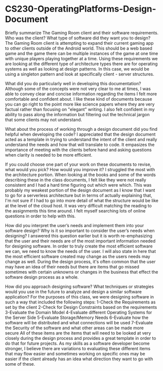 # CS230-OperatingPlatforms-Design-Document

Briefly summarize The Gaming Room client and their software requirements. Who was the client? What type of software did they want you to design?
The Gaming Room client is attempting to expand their current gaming app to other clients outside of the Android world. This should be a web based game and the game there can be multiple instances of the game at one time with unique players playing together at a time. Using these requirements we are looking at the different type of architecture types there are for operating systems as well as looking at design patterns. In this case, we would be using a singleton pattern and look at specifically client - server structures. 

What did you do particularly well in developing this documentation?
Although some of the concepts were not very clear to me at times, I was able to convey clear and concise information regarding the items I felt more comfortable and confident about. I like these kind of documents because you can go right to the point more like science papers where they are very factual rather than focusing on "elegant" writing. I also felt confident in my ability to pass along the information but filtering out the technical jargon that some clients may not understand. 

What about the process of working through a design document did you find helpful when developing the code?
I appreciated that the design document acted as a template in trying to understand the intent of the client and really understand the needs and how that will translate to code. It empasizes the importance of meeting with the clients before hand and asking questions when clarity is needed to be more efficient. 

If you could choose one part of your work on these documents to revise, what would you pick? How would you improve it?
I struggled the most with the architecture portion. When looking at the books and some of the words describing these in the class documents, I felt like they were not really consistent and I had a hard time figuring out which were which. This was probably my weakest portion of the design document as I know that I want to go for a serverless architecture but in terms of actually explaining that, I'm not sure if I had to go into more detail of what the structure would be like at the level of the cloud host. It was very difficult matching the reading to the assignments this time around. I felt myself searching lots of online questions in order to help with this. 

How did you interpret the user’s needs and implement them into your software design? Why is it so important to consider the user’s needs when designing?
I answered this question earlier but it is worth re-emphasizing that the user and their needs are of the most important information needed for designing software. In order to truly create the most efficient software we can, we need to know the needs of the user. I will also state in here that the most efficient software created may change as the users needs may change as well. During the design process, it's often common that the user may have an idea of their needs but there are items that go missed sometimes with certain unknowns or changes in the business that effect the software design process as a whole. 

How did you approach designing software? What techniques or strategies would you use in the future to analyze and design a similar software application?
For the purposes of this class, we were designing software in such a way that included the following steps: 
1-Check the Requirements as set by the client
2-Check for Design Constraints based on the requirements
3-Evaluate the Domain Model
4-Evaluate different Operating Systems for the Server Side
5-Evaluate Storage/Memory Needs
6-Evaluate how the software will be distributed and what connections will be used
7-Evaluate the Security of the software and what other areas can be made more secure
All of these items are the items that will need to be looked at very closely during the design process and provides a great template in order to do that for future projects. As my skills as a software developer become stronger, I believe there are variations to evaluating these different items that may flow easier and sometimes working on specific ones may be easier if the client already has an idea what direction they want to go with some of these. 
